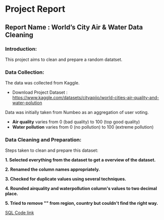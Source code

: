 # Project Report

## Report Name : World’s City Air & Water Data Cleaning

### Introduction:
This project aims to clean and prepare a random datatset.

### Data Collection:
The data was collected from Kaggle. <br>
* Download Project Dataset : <https://www.kaggle.com/datasets/cityapiio/world-cities-air-quality-and-water-polution> <br>

Data was initially taken from Numbeo as an aggregation of user voting. <br>
* **Air quality** varies from 0 (bad quality) to 100 (top good quality) <br>
* **Water pollution** varies from 0 (no pollution) to 100 (extreme pollution)

### Data Cleaning and Preparation:
Steps taken to clean and prepare this dataset:

**1. Selected everything from the dataset to get a overview of the dataset.**

**2. Renamed the column names appropriately.**

**3. Checked for duplicate values using several techniques.**

**4. Rounded airquality and waterpollution column's values to two decimal place.**

**5. Tried to remove "" from region, country but couldn't find the right way.**

[SQL Code link](https://github.com/HasibulHayat/PortfolioProjects/blob/main/2.%20Data%20Cleaning%20Using%20SQL/Data%20Cleaning%20in%20SQL.sql)


